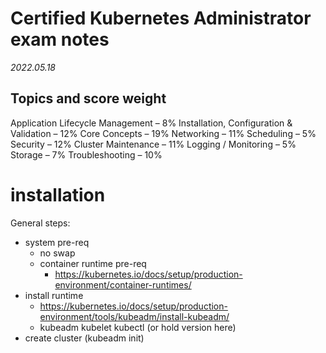# Certified Kubernetes Administrator exam notes
*2022.05.18*

## Topics and score weight

Application Lifecycle Management – 8%
Installation, Configuration & Validation – 12%
Core Concepts – 19%
Networking – 11%
Scheduling – 5%
Security – 12%
Cluster Maintenance – 11%
Logging / Monitoring – 5%
Storage – 7%
Troubleshooting – 10%

# installation

General steps:
- system pre-req
  - no swap
  - container runtime pre-req
    - https://kubernetes.io/docs/setup/production-environment/container-runtimes/
- install runtime
  - https://kubernetes.io/docs/setup/production-environment/tools/kubeadm/install-kubeadm/
  - kubeadm kubelet kubectl (or hold version here)
- create cluster (kubeadm init)

